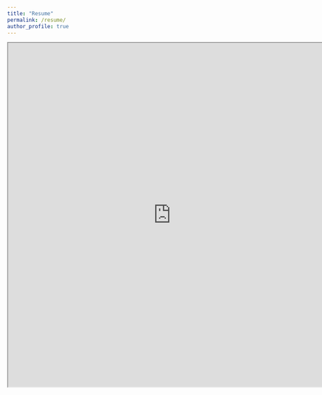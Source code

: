 ```yaml
---
title: "Resume"
permalink: /resume/
author_profile: true
---
```

<iframe src="https://mickeyfeliciano.github.io/Feliciano_Resume_2020.pdf" width="150%" height="800"></iframe>
